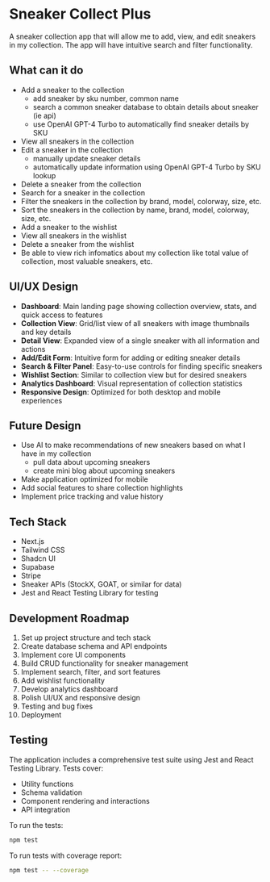 # Sneaker Collect Plus
A sneaker collection app that will allow me to add, view, and edit sneakers in my collection.
The app will have intuitive search and filter functionality.

## What can it do
- Add a sneaker to the collection
    - add sneaker by sku number, common name
    - search a common sneaker database to obtain details about sneaker (ie api)
    - use OpenAI GPT-4 Turbo to automatically find sneaker details by SKU
- View all sneakers in the collection
- Edit a sneaker in the collection
    - manually update sneaker details
    - automatically update information using OpenAI GPT-4 Turbo by SKU lookup
- Delete a sneaker from the collection
- Search for a sneaker in the collection
- Filter the sneakers in the collection by brand, model, colorway, size, etc.
- Sort the sneakers in the collection by name, brand, model, colorway, size, etc.
- Add a sneaker to the wishlist
- View all sneakers in the wishlist
- Delete a sneaker from the wishlist
- Be able to view rich infomatics about my collection like total value of collection, most valuable sneakers, etc.

## UI/UX Design
- **Dashboard**: Main landing page showing collection overview, stats, and quick access to features
- **Collection View**: Grid/list view of all sneakers with image thumbnails and key details
- **Detail View**: Expanded view of a single sneaker with all information and actions
- **Add/Edit Form**: Intuitive form for adding or editing sneaker details
- **Search & Filter Panel**: Easy-to-use controls for finding specific sneakers
- **Wishlist Section**: Similar to collection view but for desired sneakers
- **Analytics Dashboard**: Visual representation of collection statistics
- **Responsive Design**: Optimized for both desktop and mobile experiences

## Future Design
- Use AI to make recommendations of new sneakers based on what I have in my collection
    - pull data about upcoming sneakers 
    - create mini blog about upcoming sneakers
- Make application optimized for mobile
- Add social features to share collection highlights
- Implement price tracking and value history

## Tech Stack
- Next.js
- Tailwind CSS
- Shadcn UI
- Supabase
- Stripe
- Sneaker APIs (StockX, GOAT, or similar for data)
- Jest and React Testing Library for testing

## Development Roadmap
1. Set up project structure and tech stack
2. Create database schema and API endpoints
3. Implement core UI components
4. Build CRUD functionality for sneaker management
5. Implement search, filter, and sort features
6. Add wishlist functionality
7. Develop analytics dashboard
8. Polish UI/UX and responsive design
9. Testing and bug fixes
10. Deployment

## Testing
The application includes a comprehensive test suite using Jest and React Testing Library. Tests cover:
- Utility functions
- Schema validation
- Component rendering and interactions
- API integration

To run the tests:
```bash
npm test
```

To run tests with coverage report:
```bash
npm test -- --coverage
```


